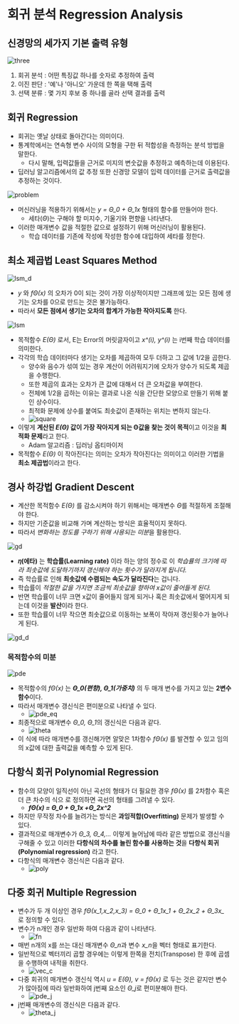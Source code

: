 # 회귀 분석 Regression Analysis

## 신경망의 세가지 기본 출력 유형
![three](https://user-images.githubusercontent.com/28593767/112080349-304b6e00-8bc5-11eb-98d4-ae2dbc1929de.png)

1. 회귀 분석 : 어떤 특징값 하나를 숫자로 추정하여 출력
2. 이진 판단 : '예'나 '아니오' 가운데 한 쪽을 택해 출력
3. 선택 분류 : 몇 가지 후보 중 하나를 골라 선택 결과를 출력


## 회귀 Regression
* 회귀는 옛날 상태로 돌아간다는 의미이다.
* 통계학에서는 연속형 변수 사이의 모형을 구한 뒤 적합성을 측정하는 분석 방법을 말한다.
    + 다시 말해, 입력값들을 근거로 미지의 변숫값을 추정하고 예측하는데 이용된다.
* 딥러닝 알고리즘에서의 값 추정 또한 신경망 모델이 입력 데이터를 근거로 출력값을 추정하는 것이다.

![problem](https://user-images.githubusercontent.com/28593767/112080345-2f1a4100-8bc5-11eb-95c2-cbf5089d817b.png)

* 머신러닝을 적용하기 위해서는 *y = Θ_0 + Θ_1x* 형태의 함수를 만들어야 한다.
    + 세타(*Θ*)는 구해야 할 미지수, 기울기와 편향을 나타낸다.
* 이러한 매개변수 값을 적절한 값으로 설정하기 위해 머신러닝이 활용된다.
    + 학습 데이터를 기존에 작성에 작성한 함수에 대입하여 세타를 정한다.


## 최소 제곱법 Least Squares Method
![lsm_d](https://user-images.githubusercontent.com/28593767/112080347-2fb2d780-8bc5-11eb-9ca3-e02280b33464.png)

* *y* 와 *fΘ(x)* 의 오차가 0이 되는 것이 가장 이상적이지만 그래프에 있는 모든 점에 생기는 오차를 0으로 만드는 것은 불가능하다.
* 따라서 **모든 점에서 생기는 오차의 합계가 가능한 작아지도록** 한다.

![lsm](https://user-images.githubusercontent.com/28593767/112080351-30e40480-8bc5-11eb-99d5-f24b0872e0cf.png)

* 목적함수 *E(Θ)* 로서, E는 Error의 머릿글자이고 *x^(i), y^(i)* 는 i번째 학습 데이터를 의미한다.
* 각각의 학습 데이터마다 생기는 오차를 제곱하여 모두 더하고 그 값에 1/2을 곱한다.
    + 양수와 음수가 섞여 있는 경우 계산이 어려워지기에 오차가 양수가 되도록 제곱을 수행한다.
    + 또한 제곱의 효과는 오차가 큰 값에 대해서 더 큰 오차값을 부여한다.
    + 전체에 1/2을 곱하는 이유는 결과로 나온 식을 간단한 모양으로 만들기 위해 붙인 상수이다.
    + 최적화 문제에 상수를 붙여도 최솟값이 존재하는 위치는 변하지 않는다.
    + ![square](https://user-images.githubusercontent.com/28593767/112080354-30e40480-8bc5-11eb-831a-4079d2d9e3e9.png)
* 이렇게 **계산된 *E(Θ)* 값이 가장 작아지게 되는 Θ값을 찾는 것이 목적**이고 이것을 **최적화 문제**라고 한다.
    + Adam 알고리즘 : 딥러닝 옵티마이저
* 목적함수 *E(Θ)* 이 작아진다는 의미는 오차가 작아진다는 의미이고 이러한 기법을 **최소 제곱법**이라고 한다.

    
## 경사 하강법 Gradient Descent
* 계산한 목적함수 *E(Θ)* 를 감소시켜야 하기 위해서는 매개변수 *Θ*를 적절하게 조절해야 한다. 
* 하지만 기준값을 비교해 가며 계산하는 방식은 효율적이지 못하다.
* 따라서 *변화하는 정도를 구하기 위해 사용되는 미분*을 활용한다.

![gd](https://user-images.githubusercontent.com/28593767/112080356-317c9b00-8bc5-11eb-831b-4e22672f5ccf.png)

* **𝜂(에타)** 는 **학습률(Learning rate)** 이라 하는 양의 정수로 이 *학습률의 크기에 따라 최솟값에 도달하기까지 갱신해야 하는 횟수가 달라지게 됩니다.* 
* 즉 학습률로 인해 **최솟값에 수렴되는 속도가 달라진다**는 겁니다.
* 학습률이 *적절한 값을 가지면 조금씩 최솟값을 향하여 x값이 줄어들게 된다.*
* 반면 학습률이 너무 크면 x값이 줄어들지 않게 되거나 혹은 최솟값에서 멀어지게 되는데 이것을 **발산**이라 한다.
* 또한 학습률이 너무 작으면 최솟값으로 이동하는 보폭이 작아져 갱신횟수가 늘어나게 된다.

![gd_d](https://user-images.githubusercontent.com/28593767/112080342-2cb7e700-8bc5-11eb-89a3-179d0225a638.png)

### 목적함수의 미분
![pde](https://user-images.githubusercontent.com/28593767/112085079-36454d00-8bcd-11eb-9c07-5109d23b2054.png)

* 목적함수의 *fΘ(x)* 는 ***Θ_0(편향), Θ_1(가중치)*** 의 두 매개 변수를 가지고 있는 **2변수 함수**이다.
* 따라서 매개변수 갱신식은 편미분으로 나타낼 수 있다.
    + ![pde_eq](https://user-images.githubusercontent.com/28593767/112085087-38a7a700-8bcd-11eb-9402-111e1447656b.png)
* 최종적으로 매개변수 *Θ_0, Θ_1*의 갱신식은 다음과 같다.
    + ![theta](https://user-images.githubusercontent.com/28593767/112085089-39403d80-8bcd-11eb-8ffe-c27f7c1b9cf9.png)
* 이 식에 따라 매개변수를 갱신해가면 알맞은 1차함수 *fΘ(x)* 를 발견할 수 있고 임의의 x값에 대한 출력값을 예측할 수 있게 된다.


## 다항식 회귀 Polynomial Regression
* 함수의 모양이 일직선이 아닌 곡선의 형태가 더 필요한 경우 *fΘ(x)* 를 2차함수 혹은 더 큰 차수의 식으
로 정의하면 곡선의 형태를 그려낼 수 있다.
    + ***fΘ(x) = Θ_0 + Θ_1x +Θ_2x^2***
* 하지만 무작정 차수를 늘려가는 방식은 **과잉적합(Overfitting)** 문제가 발생할 수 있다.
* 결과적으로 매개변수가 *Θ_3, Θ_4,...* 이렇게 늘어남에 따라 같은 방법으로 갱신식을 구해줄 수 있고 이러한 **다항식의 차수를 늘린 함수를 사용하는 것**을 **다항식 회귀(Polynomial regression)** 라고 한다.
* 다항식의 매개변수 갱신식은 다음과 같다.
    + ![poly](https://user-images.githubusercontent.com/28593767/112085502-00549880-8bce-11eb-8f7c-58f80680da0c.png)

## 다중 회귀 Multiple Regression
* 변수가 두 개 이상인 경우 *fΘ(x_1,x_2,x_3) = Θ_0 + Θ_1x_1 + Θ_2x_2 + Θ_3x_* 로 정의할 수 있다.
* 변수가 n개인 경우 일반화 하여 다음과 같이 나타낸다.
    + ![fn](https://user-images.githubusercontent.com/28593767/112085501-ffbc0200-8bcd-11eb-8dd1-1c9ebabc2a8d.png)
* 매번 n개의 x를 쓰는 대신 매개변수 *Θ_n*과 변수 *x_n*을 벡터 형태로 표기한다.
* 일반적으로 벡터끼리 곱할 경우에는 이렇게 한쪽을 전치(Transpose) 한 후에 곱셈을 수행하여 내적을 취한다.
    + ![vec_c](https://user-images.githubusercontent.com/28593767/112085500-fe8ad500-8bcd-11eb-9cd3-26963a9a9429.png)
* 다중 회귀의 매개변수 갱신식 역시 *u = E(Θ), v = fΘ(x)* 로 두는 것은 같지만 변수가 많아짐에 따라 일반화하여 j번째 요소인 *Θ_j*로 편미분해야 한다.
    + ![pde_j](https://user-images.githubusercontent.com/28593767/112085505-00ed2f00-8bce-11eb-9c0c-3274981f825e.png)
* j번째 매개변수의 갱신식은 다음과 같다.
    + ![theta_j](https://user-images.githubusercontent.com/28593767/112085507-00ed2f00-8bce-11eb-870c-9444c25710bb.png)








